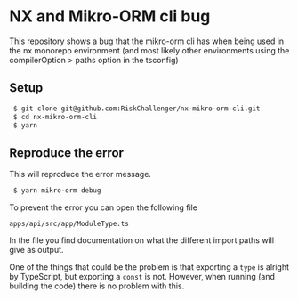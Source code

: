 # NX and Mikro-ORM cli bug

This repository shows a bug that the mikro-orm cli has when being used in the nx monorepo environment (and most likely other environments using the compilerOption > paths option in the tsconfig)

## Setup
```bash
 $ git clone git@github.com:RiskChallenger/nx-mikro-orm-cli.git
 $ cd nx-mikro-orm-cli
 $ yarn
```

## Reproduce the error
This will reproduce the error message.
```bash
 $ yarn mikro-orm debug
```

To prevent the error you can open the following file
```
apps/api/src/app/ModuleType.ts
```

In the file you find documentation on what the different import paths will give as output.

One of the things that could be the problem is that exporting a `type` is alright by TypeScript, but exporting a `const` is not. However, when running (and building the code) there is no problem with this.
